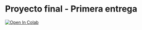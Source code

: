 # Proyecto final - Primera entrega

[![Open In Colab](https://colab.research.google.com/assets/colab-badge.svg)](https://colab.research.google.com/drive/1WztUJ4g0O_g4zz-fj_TB7INAhuB9DO5K?usp=sharing)
